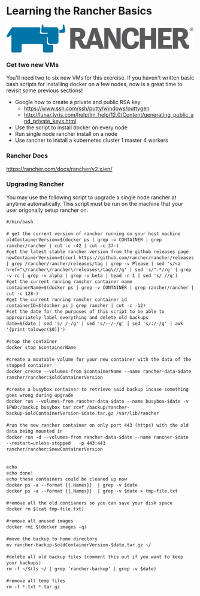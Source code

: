 # Learning the Rancher Basics

<img src="images/rancher-logo-horiz-color.png" width="500" height="75" align="center" />

### Get two new VMs
You'll need two to six new VMs for this exercise. If you haven't written basic bash scripts for installing docker on a few nodes, now is a great time to revisit some previous sections!

* Google how to create a private and public RSA key
  * https://www.ssh.com/ssh/putty/windows/puttygen
  * http://lunar.lyris.com/help/lm_help/12.0/Content/generating_public_and_private_keys.html
* Use the script to install docker on every node
* Run single node rancher install on a node
* Use rancher to install a kubernetes cluster 1 master 4 workers

### Rancher Docs
https://rancher.com/docs/rancher/v2.x/en/

### Upgrading Rancher
You may use the following script to upgrade a single node rancher at anytime automatically. This script must be run on the machine that your user origonally setup rancher on.
```
#/bin/bash

# get the current version of rancher running on your host machine
oldContainerVersion=$(docker ps | grep -v CONTAINER | grep rancher/rancher | cut -c -42 | cut -c 37-)
#get the latest stable rancher version from the github releases page
newContainerVersion=$(curl https://github.com/rancher/rancher/releases | grep /rancher/rancher/releases/tag | grep -v Please | sed 's/<a href="\/rancher\/rancher\/releases\/tag\///g' | sed 's/".*//g' | grep -v rc | grep -v alpha | grep -v beta | head -n 1 | sed 's/ //g')
#get the current running rancher container name
containerName=$(docker ps | grep -v CONTAINER | grep rancher/rancher | cut -c 128-)
#get the current running rancher container id
containerID=$(docker ps | grep rancher | cut -c -12)
#set the date for the purposes of this script to be able to appropriately label everything and delete old backups
date=$(date | sed 's/ /-/g' | sed 's/--/-/g' | sed 's/:/-/g' | awk '{print tolower($0)}')

#stop the container
docker stop $containerName

#create a moutable volume for your new container with the data of the stopped container
docker create --volumes-from $containerName --name rancher-data-$date rancher/rancher:$oldContainerVersion

#create a busybox container to retrieve said backup incase something goes wrong during upgrade
docker run --volumes-from rancher-data-$date --name busybox-$date -v $PWD:/backup busybox tar zcvf /backup/rancher-backup-$oldContainerVersion-$date.tar.gz /var/lib/rancher

#run the new rancher container on only port 443 (https) with the old data being mounted in
docker run -d --volumes-from rancher-data-$date --name rancher-$date   --restart=unless-stopped   -p 443:443     rancher/rancher:$newContainerVersion


echo
echo done!
echo these containers could be cleaned up now
docker ps -a --format {{.Names}}  | grep -v $date
docker ps -a --format {{.Names}}  | grep -v $date > tmp-file.txt

#remove all the old contianers so you can save your disk space
docker rm $(cat tmp-file.txt)

#remove all unused images
docker rmi $(docker images -q)

#move the backup to home directory
mv rancher-backup-$oldContainerVersion-$date.tar.gz ~/

#delete all old backup files (comment this out if you want to keep your backups)
rm -f ~/$(ls ~/ | grep 'rancher-backup' | grep -v $date)

#remove all temp files
rm -f *.txt *.tar.gz
```
